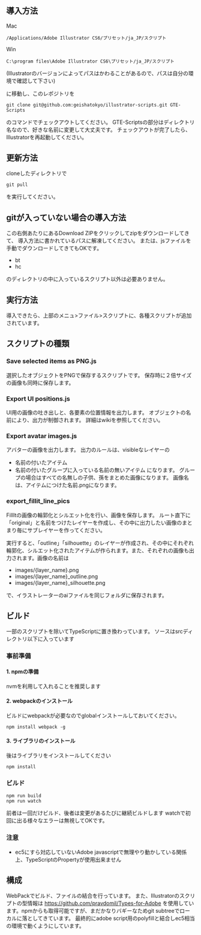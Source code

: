 #

## 導入方法

Mac

    /Applications/Adobe Illustrator CS6/プリセット/ja_JP/スクリプト

Win

    C:\program files\Adobe Illustrator CS6\プリセット/ja_JP/スクリプト

(Illustratorのバージョンによってパスはかわることがあるので、パスは自分の環境で確認して下さい)

に移動し、このレポジトリを

    git clone git@github.com:geishatokyo/illustrator-scripts.git GTE-Scripts
    
のコマンドでチェックアウトしてください。
GTE-Scriptsの部分はディレクトリ名なので、好きな名前に変更して大丈夫です。
チェックアウトが完了したら、Illustratorを再起動してください。

## 更新方法

cloneしたディレクトリで

    git pull

を実行してください。


## gitが入っていない場合の導入方法

この右側あたりにあるDownload ZIPをクリックしてzipをダウンロードしてきて、
導入方法に書かれているパスに解凍してください。
または、jsファイルを手動でダウンロードしてきてもOKです。

* bt
* hc

のディレクトリの中に入っているスクリプト以外は必要ありません。


## 実行方法

導入できたら、上部のメニュ>ファイル>スクリプトに、各種スクリプトが追加されています。



## スクリプトの種類

### Save selected items as PNG.js

選択したオブジェクトをPNGで保存するスクリプトです。
保存時に２倍サイズの画像も同時に保存します。

### Export UI positions.js

UI用の画像の吐き出しと、各要素の位置情報を出力します。
オブジェクトの名前により、出力が制御されます。
詳細はwikiを参照してください。


### Export avatar images.js

アバターの画像を出力します。
出力のルールは、visibleなレイヤーの
* 名前の付いたアイテム
* 名前の付いたグループに入っている名前の無いアイテム
になります。
グループの場合はすべての名無しの子供、孫をまとめた画像になります。
画像名は、アイテムにつけた名前.pngになります。

### export_fillit_line_pics

FillItの画像の輪郭化とシルエット化を行い、画像を保存します。
ルート直下に「original」と名前をつけたレイヤーを作成し、その中に出力したい画像のまとまり毎にサブレイヤーを作ってください。

実行すると、「outline」「silhouette」のレイヤーが作成され、その中にそれぞれ輪郭化、シルエット化されたアイテムが作られます。また、それぞれの画像も出力されます。画像の名前は
* images/{layer_name}.png
* images/{layer_name}_outline.png
* images/{layer_name}_silhouette.png

で、イラストレーターのaiファイルを同じフォルダに保存されます。





## ビルド

一部のスクリプトを除いてTypeScriptに置き換わっています。
ソースはsrcディレクトリ以下に入っています

### 事前準備

#### 1. npmの準備

nvmを利用して入れることを推奨します


#### 2. webpackのインストール

ビルドにwebpackが必要なのでglobalインストールしておいてください。

    npm install webpack -g

#### 3. ライブラリのインストール

後はライブラリをインストールしてください

    npm install

### ビルド

    npm run build
    npm run watch

前者は一回だけビルド、後者は変更があるたびに継続ビルドします
watchで初回に出る様々なエラーは無視してOKです。

### 注意

* ec5にすら対応していないAdobe javascriptで無理やり動かしている関係上、TypeScriptのPropertyが使用出来ません

## 構成

WebPackでビルド、ファイルの結合を行っています。
また、Illustratorのスクリプトの型情報は
https://github.com/pravdomil/Types-for-Adobe
を使用しています。npmからも取得可能ですが、まだかなりバギーなためgit subtreeでローカルに落としてきています。
最終的にadobe script用のpolyfillと結合しec5相当の環境で動くようにしています。